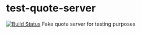 # test-quote-server
[![Build Status](https://travis-ci.org/moonshot-trading/test-quote-server.svg?branch=master)](https://travis-ci.org/moonshot-trading/test-quote-server)
Fake quote server for testing purposes
